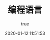 ---
pageComponent:
  name: Catalogue
  data:
    path: programming_languages
    imgUrl: https://cdn.jsdelivr.net/gh/jorgen-zhao/picGo/blog/programming.jpg
    description: 编程语言是一种用于编写计算机程序的符号系统。编程语言根据其语法 （形式） 和语义 （含义） 进行描述，通常由正式语言定义。语言通常提供类型系统、变量和错误处理机制等功能。为了执行程序，需要编程语言的实现，即解释器或编译器。解释器直接执行源代码，而编译器生成可执行程序。
title: 编程语言
date: 2020-01-12 11:51:53
permalink: /note/programming_languages/
article: false
comment: false
editLink: false
author:
  name: jorgen
  link: https://github.com/jorgen-zhao
---